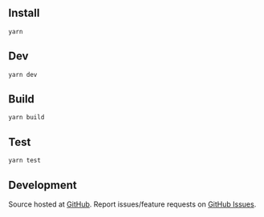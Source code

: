 ## Install

`yarn`

## Dev

`yarn dev`

## Build

`yarn build`

## Test

`yarn test`

## Development

Source hosted at [GitHub](https://github.com/huunghiaish/portfolio.huunghianguyen.com/).
Report issues/feature requests on [GitHub Issues](https://github.com/huunghiaish/portfolio.huunghianguyen.com/issues).
